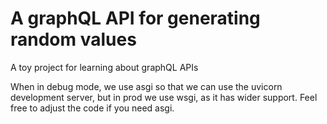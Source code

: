 # A graphQL API for generating random values
A toy project for learning about graphQL APIs

When in debug mode, we use asgi so that we can use the uvicorn development server,
but in prod we use wsgi, as it has wider support. Feel free to adjust the code if you need asgi.